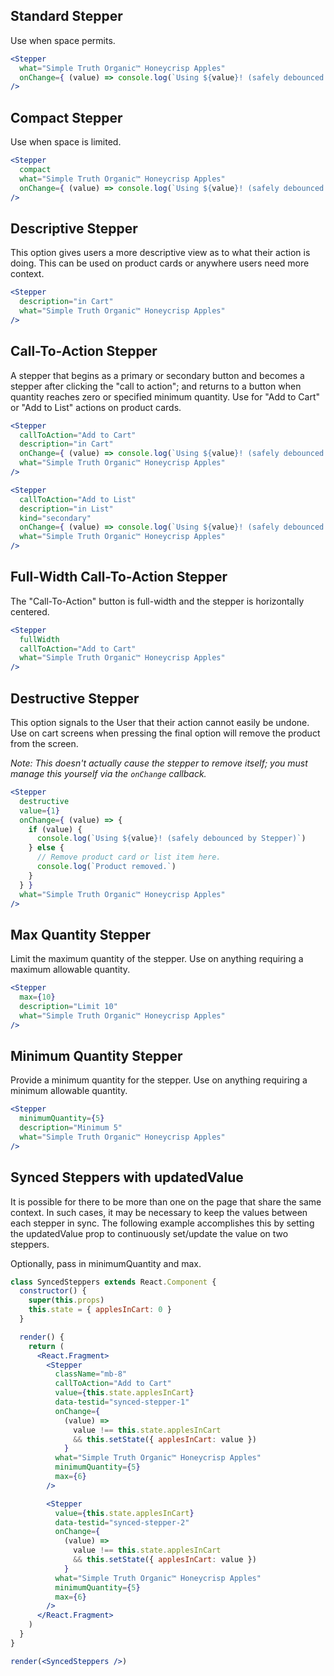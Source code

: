 ## Standard Stepper

Use when space permits.

```jsx { "props": { "data-testid": "standard_stepper" } }
<Stepper
  what="Simple Truth Organic™ Honeycrisp Apples"
  onChange={ (value) => console.log(`Using ${value}! (safely debounced by Stepper)`) }
/>
```

## Compact Stepper

Use when space is limited.

```jsx { "props": { "data-testid": "compact_stepper" } }
<Stepper
  compact
  what="Simple Truth Organic™ Honeycrisp Apples"
  onChange={ (value) => console.log(`Using ${value}! (safely debounced by Stepper)`) }
/>
```

## Descriptive Stepper

This option gives users a more descriptive view as to what their action is doing. This can be used on product cards or anywhere users need more context.

```jsx { "props": { "data-testid": "descriptive_stepper" } }
<Stepper
  description="in Cart"
  what="Simple Truth Organic™ Honeycrisp Apples"
/>
```

## Call-To-Action Stepper

A stepper that begins as a primary or secondary button and becomes a stepper after clicking the "call to action"; and returns to a button when quantity reaches zero or specified minimum quantity. Use for "Add to Cart" or "Add to List" actions on product cards.

```jsx { "props": { "data-testid": "cta_stepper" } }
<Stepper
  callToAction="Add to Cart"
  description="in Cart"
  onChange={ (value) => console.log(`Using ${value}! (safely debounced by Stepper)`) }
  what="Simple Truth Organic™ Honeycrisp Apples"
/>
```
```jsx { "props": { "data-testid": "cta_stepper" } }
<Stepper
  callToAction="Add to List"
  description="in List"
  kind="secondary"
  onChange={ (value) => console.log(`Using ${value}! (safely debounced by Stepper)`) }
  what="Simple Truth Organic™ Honeycrisp Apples"
/>
```

## Full-Width Call-To-Action Stepper

The "Call-To-Action" button is full-width and the stepper is horizontally centered.

```jsx
<Stepper
  fullWidth
  callToAction="Add to Cart"
  what="Simple Truth Organic™ Honeycrisp Apples"
/>
```

## Destructive Stepper

This option signals to the User that their action cannot easily be undone. Use on cart screens when pressing the final option will remove the product from the screen.

*Note: This doesn't actually cause the stepper to remove itself; you must manage this yourself via the `onChange` callback.*

```jsx { "props": { "data-testid": "destructive_stepper" } }
<Stepper
  destructive
  value={1}
  onChange={ (value) => {
    if (value) {
      console.log(`Using ${value}! (safely debounced by Stepper)`)
    } else {
      // Remove product card or list item here.
      console.log(`Product removed.`)
    }
  } }
  what="Simple Truth Organic™ Honeycrisp Apples"
/>
```

## Max Quantity Stepper

Limit the maximum quantity of the stepper. Use on anything requiring a maximum allowable quantity.

```jsx { "props": { "data-testid": "maxQuantity_stepper" } }
<Stepper
  max={10}
  description="Limit 10"
  what="Simple Truth Organic™ Honeycrisp Apples"
/>
```

## Minimum Quantity Stepper

Provide a minimum quantity for the stepper. Use on anything requiring a minimum allowable quantity.

```jsx { "props": { "data-testid": "minQuantity_stepper" } }
<Stepper
  minimumQuantity={5}
  description="Minimum 5"
  what="Simple Truth Organic™ Honeycrisp Apples"
/>
```

## Synced Steppers with updatedValue

It is possible for there to be more than one on the page that share the same context. In such cases, it may be necessary to keep the values between each stepper in sync. The following example accomplishes this by setting the updatedValue prop to continuously set/update the value on two steppers.

Optionally, pass in minimumQuantity and max.

```jsx
class SyncedSteppers extends React.Component {
  constructor() {
    super(this.props)
    this.state = { applesInCart: 0 }
  }

  render() {
    return (
      <React.Fragment>
        <Stepper
          className="mb-8"
          callToAction="Add to Cart"
          value={this.state.applesInCart}
          data-testid="synced-stepper-1"
          onChange={
            (value) =>
              value !== this.state.applesInCart
              && this.setState({ applesInCart: value })
            }
          what="Simple Truth Organic™ Honeycrisp Apples"
          minimumQuantity={5}
          max={6}
        />

        <Stepper
          value={this.state.applesInCart}
          data-testid="synced-stepper-2"
          onChange={
            (value) =>
              value !== this.state.applesInCart
              && this.setState({ applesInCart: value })
            }
          what="Simple Truth Organic™ Honeycrisp Apples"
          minimumQuantity={5}
          max={6}
        />
      </React.Fragment>
    )
  }
}

render(<SyncedSteppers />)
```
